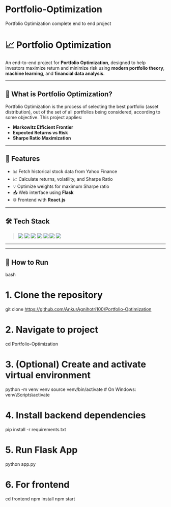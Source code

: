 # Portfolio-Optimization 
 Portfolio Optimization complete end to end project 
# 📈 Portfolio Optimization

An end-to-end project for **Portfolio Optimization**, designed to help investors maximize return and minimize risk using **modern portfolio theory**, **machine learning**, and **financial data analysis**.

---

## 🧠 What is Portfolio Optimization?

Portfolio Optimization is the process of selecting the best portfolio (asset distribution), out of the set of all portfolios being considered, according to some objective. This project applies:
- **Markowitz Efficient Frontier**
- **Expected Returns vs Risk**
- **Sharpe Ratio Maximization**

---

## 🔧 Features

- 📊 Fetch historical stock data from Yahoo Finance  
- 📈 Calculate returns, volatility, and Sharpe Ratio  
- 💡 Optimize weights for maximum Sharpe ratio   
- 📤 Web interface using **Flask**  
- 🌐 Frontend with **React.js**

---

## 🛠 Tech Stack

> <img src="https://img.shields.io/badge/Python-3776AB?style=flat&logo=python&logoColor=white" />
> <img src="https://img.shields.io/badge/NumPy-013243?style=flat&logo=numpy&logoColor=white" />
> <img src="https://img.shields.io/badge/Pandas-150458?style=flat&logo=pandas&logoColor=white" />
> <img src="https://img.shields.io/badge/Matplotlib-3776AB?style=flat&logo=python&logoColor=white" />
> <img src="https://img.shields.io/badge/Flask-000000?style=flat&logo=flask&logoColor=white" />
> <img src="https://img.shields.io/badge/React-20232A?style=flat&logo=react&logoColor=61DAFB" />
> <img src="https://img.shields.io/badge/Git-F05032?style=flat&logo=git&logoColor=white" />

---




---

## 🚀 How to Run

bash
# 1. Clone the repository
git clone https://github.com/AnkurAgnihotri100/Portfolio-Optimization

# 2. Navigate to project
cd Portfolio-Optimization

# 3. (Optional) Create and activate virtual environment
python -m venv venv
source venv/bin/activate  # On Windows: venv\Scripts\activate

# 4. Install backend dependencies
pip install -r requirements.txt

# 5. Run Flask App
python app.py

# 6. For frontend 
cd frontend
npm install
npm start
